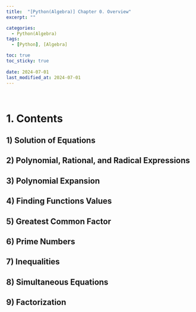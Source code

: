```yaml
---
title:  "[Python(Algebra)] Chapter 0. Overview"
excerpt: ""

categories:
  - Python(Algebra)
tags:
  - [Python], [Algebra]

toc: true
toc_sticky: true
 
date: 2024-07-01
last_modified_at: 2024-07-01
---
```


&nbsp;

# 1. Contents
## 1) Solution of Equations
## 2) Polynomial, Rational, and Radical Expressions
## 3) Polynomial Expansion
## 4) Finding Functions Values
## 5) Greatest Common Factor
## 6) Prime Numbers
## 7) Inequalities
## 8) Simultaneous Equations
## 9) Factorization
